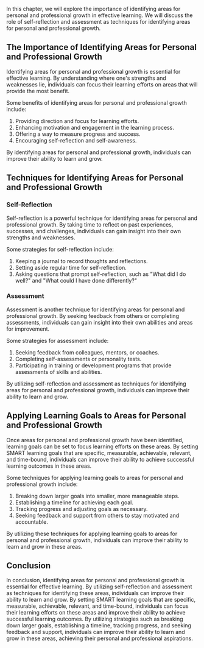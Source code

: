 
In this chapter, we will explore the importance of identifying areas for personal and professional growth in effective learning. We will discuss the role of self-reflection and assessment as techniques for identifying areas for personal and professional growth.

The Importance of Identifying Areas for Personal and Professional Growth
------------------------------------------------------------------------

Identifying areas for personal and professional growth is essential for effective learning. By understanding where one's strengths and weaknesses lie, individuals can focus their learning efforts on areas that will provide the most benefit.

Some benefits of identifying areas for personal and professional growth include:

1. Providing direction and focus for learning efforts.
2. Enhancing motivation and engagement in the learning process.
3. Offering a way to measure progress and success.
4. Encouraging self-reflection and self-awareness.

By identifying areas for personal and professional growth, individuals can improve their ability to learn and grow.

Techniques for Identifying Areas for Personal and Professional Growth
---------------------------------------------------------------------

### Self-Reflection

Self-reflection is a powerful technique for identifying areas for personal and professional growth. By taking time to reflect on past experiences, successes, and challenges, individuals can gain insight into their own strengths and weaknesses.

Some strategies for self-reflection include:

1. Keeping a journal to record thoughts and reflections.
2. Setting aside regular time for self-reflection.
3. Asking questions that prompt self-reflection, such as "What did I do well?" and "What could I have done differently?"

### Assessment

Assessment is another technique for identifying areas for personal and professional growth. By seeking feedback from others or completing assessments, individuals can gain insight into their own abilities and areas for improvement.

Some strategies for assessment include:

1. Seeking feedback from colleagues, mentors, or coaches.
2. Completing self-assessments or personality tests.
3. Participating in training or development programs that provide assessments of skills and abilities.

By utilizing self-reflection and assessment as techniques for identifying areas for personal and professional growth, individuals can improve their ability to learn and grow.

Applying Learning Goals to Areas for Personal and Professional Growth
---------------------------------------------------------------------

Once areas for personal and professional growth have been identified, learning goals can be set to focus learning efforts on these areas. By setting SMART learning goals that are specific, measurable, achievable, relevant, and time-bound, individuals can improve their ability to achieve successful learning outcomes in these areas.

Some techniques for applying learning goals to areas for personal and professional growth include:

1. Breaking down larger goals into smaller, more manageable steps.
2. Establishing a timeline for achieving each goal.
3. Tracking progress and adjusting goals as necessary.
4. Seeking feedback and support from others to stay motivated and accountable.

By utilizing these techniques for applying learning goals to areas for personal and professional growth, individuals can improve their ability to learn and grow in these areas.

Conclusion
----------

In conclusion, identifying areas for personal and professional growth is essential for effective learning. By utilizing self-reflection and assessment as techniques for identifying these areas, individuals can improve their ability to learn and grow. By setting SMART learning goals that are specific, measurable, achievable, relevant, and time-bound, individuals can focus their learning efforts on these areas and improve their ability to achieve successful learning outcomes. By utilizing strategies such as breaking down larger goals, establishing a timeline, tracking progress, and seeking feedback and support, individuals can improve their ability to learn and grow in these areas, achieving their personal and professional aspirations.
